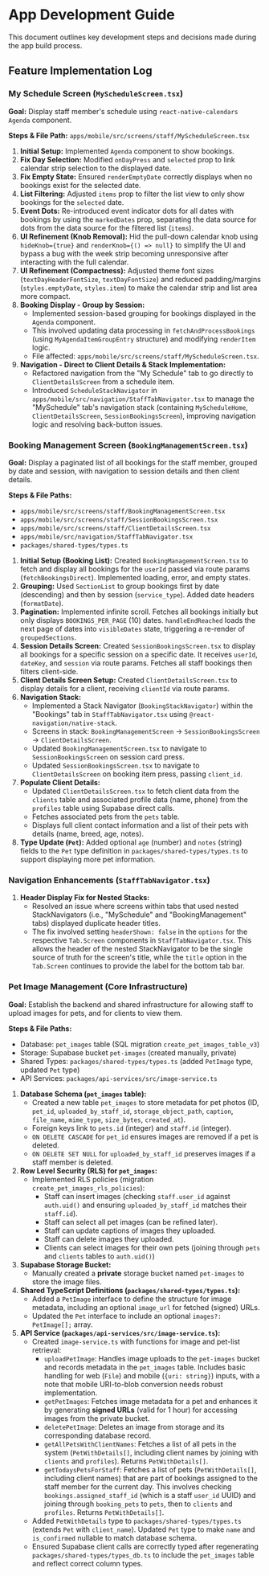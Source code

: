 # App Development Guide

This document outlines key development steps and decisions made during the app build process.

## Feature Implementation Log

### My Schedule Screen (`MyScheduleScreen.tsx`)

**Goal:** Display staff member's schedule using `react-native-calendars` `Agenda` component.

**Steps & File Path:** `apps/mobile/src/screens/staff/MyScheduleScreen.tsx`

1.  **Initial Setup:** Implemented `Agenda` component to show bookings.
2.  **Fix Day Selection:** Modified `onDayPress` and `selected` prop to link calendar strip selection to the displayed date.
3.  **Fix Empty State:** Ensured `renderEmptyDate` correctly displays when no bookings exist for the selected date.
4.  **List Filtering:** Adjusted `items` prop to filter the list view to only show bookings for the `selected` date.
5.  **Event Dots:** Re-introduced event indicator dots for all dates with bookings by using the `markedDates` prop, separating the data source for dots from the data source for the filtered list (`items`).
6.  **UI Refinement (Knob Removal):** Hid the pull-down calendar knob using `hideKnob={true}` and `renderKnob={() => null}` to simplify the UI and bypass a bug with the week strip becoming unresponsive after interacting with the full calendar.
7.  **UI Refinement (Compactness):** Adjusted theme font sizes (`textDayHeaderFontSize`, `textDayFontSize`) and reduced padding/margins (`styles.emptyDate`, `styles.item`) to make the calendar strip and list area more compact.
8.  **Booking Display - Group by Session:**
    *   Implemented session-based grouping for bookings displayed in the `Agenda` component.
    *   This involved updating data processing in `fetchAndProcessBookings` (using `MyAgendaItemGroupEntry` structure) and modifying `renderItem` logic.
    *   File affected: `apps/mobile/src/screens/staff/MyScheduleScreen.tsx`.
9.  **Navigation - Direct to Client Details & Stack Implementation:**
    *   Refactored navigation from the "My Schedule" tab to go directly to `ClientDetailsScreen` from a schedule item.
    *   Introduced `ScheduleStackNavigator` in `apps/mobile/src/navigation/StaffTabNavigator.tsx` to manage the "MySchedule" tab's navigation stack (containing `MyScheduleHome`, `ClientDetailsScreen`, `SessionBookingsScreen`), improving navigation logic and resolving back-button issues.

### Booking Management Screen (`BookingManagementScreen.tsx`)

**Goal:** Display a paginated list of all bookings for the staff member, grouped by date and session, with navigation to session details and then client details.

**Steps & File Paths:**
*   `apps/mobile/src/screens/staff/BookingManagementScreen.tsx`
*   `apps/mobile/src/screens/staff/SessionBookingsScreen.tsx`
*   `apps/mobile/src/screens/staff/ClientDetailsScreen.tsx`
*   `apps/mobile/src/navigation/StaffTabNavigator.tsx`
*   `packages/shared-types/types.ts`

1.  **Initial Setup (Booking List):** Created `BookingManagementScreen.tsx` to fetch and display all bookings for the `userId` passed via route params (`fetchBookingsDirect`). Implemented loading, error, and empty states.
2.  **Grouping:** Used `SectionList` to group bookings first by date (descending) and then by session (`service_type`). Added date headers (`formatDate`).
3.  **Pagination:** Implemented infinite scroll. Fetches all bookings initially but only displays `BOOKINGS_PER_PAGE` (10) dates. `handleEndReached` loads the next page of dates into `visibleDates` state, triggering a re-render of `groupedSections`.
4.  **Session Details Screen:** Created `SessionBookingsScreen.tsx` to display all bookings for a specific session on a specific date. It receives `userId`, `dateKey`, and `session` via route params. Fetches all staff bookings then filters client-side.
5.  **Client Details Screen Setup:** Created `ClientDetailsScreen.tsx` to display details for a client, receiving `clientId` via route params.
6.  **Navigation Stack:**
    *   Implemented a Stack Navigator (`BookingStackNavigator`) within the "Bookings" tab in `StaffTabNavigator.tsx` using `@react-navigation/native-stack`.
    *   Screens in stack: `BookingManagementScreen` -> `SessionBookingsScreen` -> `ClientDetailsScreen`.
    *   Updated `BookingManagementScreen.tsx` to navigate to `SessionBookingsScreen` on session card press.
    *   Updated `SessionBookingsScreen.tsx` to navigate to `ClientDetailsScreen` on booking item press, passing `client_id`.
7.  **Populate Client Details:**
    *   Updated `ClientDetailsScreen.tsx` to fetch client data from the `clients` table and associated profile data (name, phone) from the `profiles` table using Supabase direct calls.
    *   Fetches associated pets from the `pets` table.
    *   Displays full client contact information and a list of their pets with details (name, breed, age, notes).
8.  **Type Update (`Pet`):** Added optional `age` (number) and `notes` (string) fields to the `Pet` type definition in `packages/shared-types/types.ts` to support displaying more pet information.

### Navigation Enhancements (`StaffTabNavigator.tsx`)

1.  **Header Display Fix for Nested Stacks:**
    *   Resolved an issue where screens within tabs that used nested StackNavigators (i.e., "MySchedule" and "BookingManagement" tabs) displayed duplicate header titles.
    *   The fix involved setting `headerShown: false` in the `options` for the respective `Tab.Screen` components in `StaffTabNavigator.tsx`. This allows the header of the nested StackNavigator to be the single source of truth for the screen's title, while the `title` option in the `Tab.Screen` continues to provide the label for the bottom tab bar.

### Pet Image Management (Core Infrastructure)

**Goal:** Establish the backend and shared infrastructure for allowing staff to upload images for pets, and for clients to view them.

**Steps & File Paths:**
*   Database: `pet_images` table (SQL migration `create_pet_images_table_v3`)
*   Storage: Supabase bucket `pet-images` (created manually, private)
*   Shared Types: `packages/shared-types/types.ts` (added `PetImage` type, updated `Pet` type)
*   API Services: `packages/api-services/src/image-service.ts`

1.  **Database Schema (`pet_images` table):**
    *   Created a new table `pet_images` to store metadata for pet photos (ID, `pet_id`, `uploaded_by_staff_id`, `storage_object_path`, `caption`, `file_name`, `mime_type`, `size_bytes`, `created_at`).
    *   Foreign keys link to `pets.id` (integer) and `staff.id` (integer).
    *   `ON DELETE CASCADE` for `pet_id` ensures images are removed if a pet is deleted.
    *   `ON DELETE SET NULL` for `uploaded_by_staff_id` preserves images if a staff member is deleted.
2.  **Row Level Security (RLS) for `pet_images`:**
    *   Implemented RLS policies (migration `create_pet_images_rls_policies`):
        *   Staff can insert images (checking `staff.user_id` against `auth.uid()` and ensuring `uploaded_by_staff_id` matches their `staff.id`).
        *   Staff can select all pet images (can be refined later).
        *   Staff can update captions of images they uploaded.
        *   Staff can delete images they uploaded.
        *   Clients can select images for their own pets (joining through `pets` and `clients` tables to `auth.uid()`)
3.  **Supabase Storage Bucket:**
    *   Manually created a **private** storage bucket named `pet-images` to store the image files.
4.  **Shared TypeScript Definitions (`packages/shared-types/types.ts`):**
    *   Added a `PetImage` interface to define the structure for image metadata, including an optional `image_url` for fetched (signed) URLs.
    *   Updated the `Pet` interface to include an optional `images?: PetImage[];` array.
5.  **API Service (`packages/api-services/src/image-service.ts`):**
    *   Created `image-service.ts` with functions for image and pet-list retrieval:
        *   `uploadPetImage`: Handles image uploads to the `pet-images` bucket and records metadata in the `pet_images` table. Includes basic handling for web (`File`) and mobile (`{uri: string}`) inputs, with a note that mobile URI-to-blob conversion needs robust implementation.
        *   `getPetImages`: Fetches image metadata for a pet and enhances it by generating **signed URLs** (valid for 1 hour) for accessing images from the private bucket.
        *   `deletePetImage`: Deletes an image from storage and its corresponding database record.
        *   `getAllPetsWithClientNames`: Fetches a list of all pets in the system (`PetWithDetails[]`, including client names by joining with `clients` and `profiles`). Returns `PetWithDetails[]`.
        *   `getTodaysPetsForStaff`: Fetches a list of pets (`PetWithDetails[]`, including client names) that are part of bookings assigned to the staff member for the current day. This involves checking `bookings.assigned_staff_id` (which is a staff `user_id` UUID) and joining through `booking_pets` to `pets`, then to `clients` and `profiles`. Returns `PetWithDetails[]`.
    *   Added `PetWithDetails` type to `packages/shared-types/types.ts` (extends `Pet` with `client_name`). Updated `Pet` type to make `name` and `is_confirmed` nullable to match database schema.
    *   Ensured Supabase client calls are correctly typed after regenerating `packages/shared-types/types_db.ts` to include the `pet_images` table and reflect correct column types.